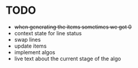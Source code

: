 # TODO
* ~~when generating the items sometimes we got 0~~
* context state for line status
* swap lines
* update items
* implement algos
* live text about the current stage of the algo